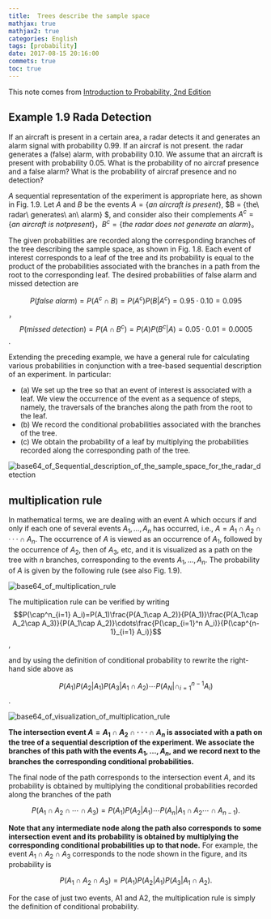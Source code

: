 ```yaml
---
title:  Trees describe the sample space 
mathjax: true
mathjax2: true
categories: English
tags: [probability]
date: 2017-08-15 20:16:00
commets: true
toc: true
---
```


This note comes from [Introduction to Probability, 2nd Edition](http://www.athenasc.com/probbook.html)

## Example 1.9 Rada Detection 

If an aircraft is present in a certain area, a radar detects it and generates an alarm signal with probability 0.99. If an aircraf is not present. the radar generates a (false) alarm, with probability 0.10. We assume that an aircraft is present with probability 0.05. What is the probability of no aircraf presence and a false alarm? What is the probability of aircraf presence and no detection?

$A$ sequential representation of the experiment is appropriate here, as shown in Fig. 1.9. Let $A$ and $B$ be the events $A = \{an\ aircraft\ is\ present\}$, $B = \{the\ radar\ generates\ an\ alarm\} $, and consider also their complements $A^c=\{an\ aircraft\ is\ not present\}$$，$$B^c=\{the\ radar\ does\ not\ generate\ an\ alarm\}$。

The given probabilities are recorded along the corresponding branches of the tree describing the sample space, as shown in Fig. 1.8. Each event of interest corresponds to a leaf of the tree and its probability is equal to the product of the probabilities associated with the branches in a path from the root to the corresponding leaf. The desired probabilities of false alarm and missed detection are

$$P(false\ alarm) = P(A^c ∩ B) = P(A^c)P(B | A^c) = 0.95 · 0.10 = 0.095$$，
$$P(missed\ detection) = P(A ∩ B^c) = P(A)P(B^c | A) = 0.05 · 0.01 = 0.0005$$. 

Extending the preceding example, we have a general rule for calculating various probabilities in conjunction with a tree-based sequential description of an experiment. In particular:

-   (a) We set up the tree so that an event of interest is associated with a leaf. We view the occurrence of the event as a sequence of steps, namely, the traversals of the branches along the path from the root to the leaf.
-   (b) We record the conditional probabilities associated with the branches of the tree.
-   (c) We obtain the probability of a leaf by multiplying the probabilities recorded along the corresponding path of the tree. 

![base64_of_Sequential_description_of_the_sample_space_for_the_radar_detection](http://q83p23d9i.bkt.clouddn.com/gitpage/introduction-to-probability/trees_describe_the_sample_space/1.png)

## multiplication rule

In mathematical terms, we are dealing with an event A which occurs if and only if each one of several events $A_1, . . . , A_n$ has occurred, i.e., $A = A_1 ∩ A_2 ∩ · · · ∩ A_n$. The occurrence of $A$ is viewed as an occurrence of $A_1$, followed by the occurrence of $A_2$, then of $A_3$, etc, and it is visualized as a path on the tree with $n$ branches, corresponding to the events $A_1, . . . , A_n$. The probability of $A$ is given by the following rule (see also Fig. 1.9). 

![base64_of_multiplication_rule](http://q83p23d9i.bkt.clouddn.com/gitpage/introduction-to-probability/trees_describe_the_sample_space/2.png)

The multiplication rule can be verified by writing
$$P(\cap^n_{i=1} A_i)=P(A_1)\frac{P(A_1\cap A_2)}{P(A_1)}\frac{P(A_1\cap A_2\cap A_3)}{P(A_1\cap A_2)}\cdots\frac{P(\cap_{i=1}^n A_i)}{P(\cap^{n-1}_{i=1} A_i)}$$,

and by using the definition of conditional probability to rewrite the right-hand side above as

$$P(A_1)P(A_2|A_1)P(A_3|A_1\cap A_2)\cdots P(A_N|\cap^{n-1}_{i=1} A_i)$$.

![base64_of_visualization_of_multiplication_rule](http://q83p23d9i.bkt.clouddn.com/gitpage/introduction-to-probability/trees_describe_the_sample_space/3.png)

**The intersection event $A = A_1∩A_2∩· · ·∩A_n$ is associated with a path on the tree of a sequential description of the experiment. We associate the branches of this path with the events $A_1, . . . , A_n$, and we record next to the branches the corresponding conditional probabilities.**

The final node of the path corresponds to the intersection event $A$, and its probability is obtained by multiplying the conditional probabilities recorded along the branches of the path 

$$P(A_1\cap A_2\cap\cdots\cap A_3)=P(A_1)P(A_2|A_1)\cdots P(A_n|A_1\cap A_2\cdots \cap A_{n-1}).$$

**Note that any intermediate node along the path also corresponds to some intersection event and its probability is obtained by multiplying the corresponding conditional probabilities up to that node.** For example, the event $A_1 ∩ A_2 ∩ A_3$ corresponds to the node shown in the figure, and its probability is 

$$P(A_1\cap A_2\cap A_3)=P(A_1)P(A_2|A_1)P(A_3|A_1\cap A_2).$$

For the case of just two events, A1 and A2, the multiplication rule is simply the definition of conditional probability. 


